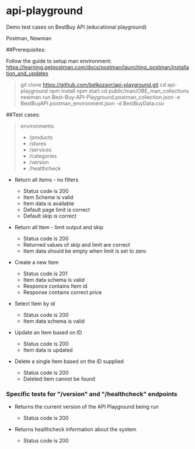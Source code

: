 # api-playground
Demo test cases on BestBuy API (educational playground)

Postman, Newman

##Prerequisites:

Follow the guide to setup man environment:
 https://learning.getpostman.com/docs/postman/launching_postman/installation_and_updates

> git clone https://github.com/belkozavr/api-playground.git
> cd api-playground
> npm install
> npm start
> cd public/man/OBE_man_collections
> newman run Best-Buy-API-Playground.postman_collection.json -e BestBuyAPI.postman_environment.json -d BestBuyData.csv

##Test cases:

> environments:
> * /products
> * /stores
> * /services
> * /categories
> * /version
> * /healthcheck

* Return all items - no filters

    * Status code is 200
    * Item Scheme is valid
    * Item data is available
    * Default page limit is correct
    * Default skip is correct

* Return all Item - limit output and skip

    * Status code is 200
    * Returned values of skip and limit are correct
    * Item data should be empty when limit is set to zero

* Create a new Item

    * Status code is 201
    * Item data schema is valid
    * Responce contains Item id
    * Response contains correct price

* Select Item by id

    * Status code is 200
    * Item data schema is valid

* Update an Item based on ID

    * Status code is 200
    * Item data is updated

* Delete a single Item based on the ID supplied

    * Status code is 200
    * Deleted Item cannot be found

### Specific tests for "/version" and "/healthcheck" endpoints
* Returns the current version of the API Playground being run

    * Status code is 200

* Returns healthcheck information about the system
    * Status code is 200




